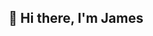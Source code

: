 <div id="header" align="center">
<h2>👋 Hi there, I'm James</h2>
</div>

<!--
**jamesmblair/jamesmblair** is a ✨ _special_ ✨ repository because its `README.md` (this file) appears on your GitHub profile.

Here are some ideas to get you started:

- 🏢 Staff Solutions Engineer, Code for America
- 🔭 I’m currently working on ...
- 🌱 I’m currently learning ...
- 👯 I’m looking to collaborate on ...
- 🤔 I’m looking for help with ...
- 💬 Ask me about ...
- 📫 How to reach me: ...
- 😄 Pronouns: he/him
- ⚡ Fun fact: ...
-->
